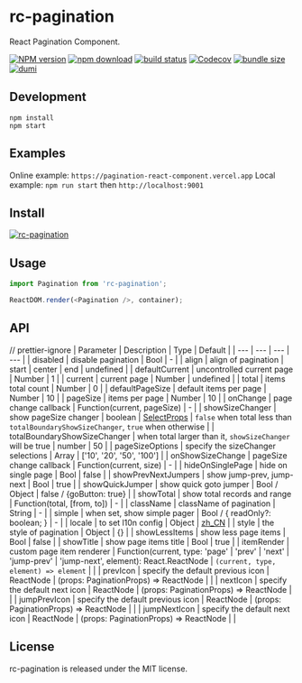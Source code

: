 # rc-pagination

React Pagination Component.

[![NPM version][npm-image]][npm-url]
[![npm download][download-image]][download-url]
[![build status][github-actions-image]][github-actions-url]
[![Codecov][codecov-image]][codecov-url]
[![bundle size][bundlephobia-image]][bundlephobia-url]
[![dumi][dumi-image]][dumi-url]

[npm-image]: http://img.shields.io/npm/v/rc-pagination.svg?style=flat-square
[npm-url]: http://npmjs.org/package/rc-pagination
[github-actions-image]: https://github.com/react-component/pagination/workflows/CI/badge.svg
[github-actions-url]: https://github.com/react-component/pagination/actions
[codecov-image]: https://img.shields.io/codecov/c/github/react-component/pagination/master.svg?style=flat-square
[codecov-url]: https://codecov.io/gh/react-component/pagination/branch/master
[david-url]: https://david-dm.org/react-component/pagination
[david-image]: https://david-dm.org/react-component/pagination/status.svg?style=flat-square
[david-dev-url]: https://david-dm.org/react-component/pagination?type=dev
[david-dev-image]: https://david-dm.org/react-component/pagination/dev-status.svg?style=flat-square
[download-image]: https://img.shields.io/npm/dm/rc-pagination.svg?style=flat-square
[download-url]: https://npmjs.org/package/rc-pagination
[bundlephobia-url]: https://bundlephobia.com/result?p=rc-pagination
[bundlephobia-image]: https://badgen.net/bundlephobia/minzip/rc-pagination
[dumi-url]: https://github.com/umijs/dumi
[dumi-image]: https://img.shields.io/badge/docs%20by-dumi-blue?style=flat-square

## Development

```
npm install
npm start
```

## Examples

Online example: `https://pagination-react-component.vercel.app`
Local example: `npm run start` then `http://localhost:9001`

## Install

[![rc-pagination](https://nodei.co/npm/rc-pagination.png)](https://npmjs.org/package/rc-pagination)

## Usage

```js
import Pagination from 'rc-pagination';

ReactDOM.render(<Pagination />, container);
```

## API

// prettier-ignore
| Parameter | Description | Type | Default |
| --- | --- | --- | --- |
| disabled | disable pagination | Bool | - |
| align | align of pagination | start \| center \| end | undefined |
| defaultCurrent | uncontrolled current page | Number | 1 |
| current | current page | Number | undefined |
| total | items total count | Number | 0 |
| defaultPageSize | default items per page | Number | 10 |
| pageSize | items per page | Number | 10 |
| onChange | page change callback | Function(current, pageSize) | - |
| showSizeChanger | show pageSize changer | boolean \| [SelectProps](https://github.com/react-component/select/blob/561f8b7d69fd5dd2cd7d917c88976cca4e539a9d/src/Select.tsx#L112) | `false` when total less than `totalBoundaryShowSizeChanger`, `true` when otherwise |
| totalBoundaryShowSizeChanger | when total larger than it, `showSizeChanger` will be true | number | 50 |
| pageSizeOptions | specify the sizeChanger selections | Array<String> | ['10', '20', '50', '100'] |
| onShowSizeChange | pageSize change callback | Function(current, size) | - |
| hideOnSinglePage | hide on single page | Bool | false |
| showPrevNextJumpers | show jump-prev, jump-next | Bool | true |
| showQuickJumper | show quick goto jumper | Bool / Object | false / {goButton: true} |
| showTotal | show total records and range | Function(total, [from, to]) | - |
| className | className of pagination | String | - |
| simple | when set, show simple pager | Bool / { readOnly?: boolean; } | - |
| locale | to set l10n config | Object | [zh_CN](https://github.com/react-component/pagination/blob/master/src/locale/zh_CN.js) |
| style | the style of pagination | Object | {} |
| showLessItems | show less page items | Bool | false |
| showTitle | show page items title | Bool | true |
| itemRender | custom page item renderer | Function(current, type: 'page' \| 'prev' \| 'next' \| 'jump-prev' \| 'jump-next', element): React.ReactNode \| `(current, type, element) => element` | |
| prevIcon | specify the default previous icon | ReactNode \| (props: PaginationProps) => ReactNode | |
| nextIcon | specify the default next icon | ReactNode \| (props: PaginationProps) => ReactNode | |
| jumpPrevIcon | specify the default previous icon | ReactNode \| (props: PaginationProps) => ReactNode | |
| jumpNextIcon | specify the default next icon | ReactNode \| (props: PaginationProps) => ReactNode | |

## License

rc-pagination is released under the MIT license.
